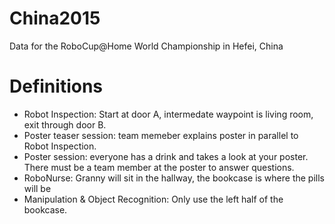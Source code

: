 # China2015
Data for the RoboCup@Home World Championship in Hefei, China

Definitions
===========

- Robot Inspection: Start at door A, intermedate waypoint is living room, exit through door B.
- Poster teaser session: team memeber explains poster in parallel to Robot Inspection.
- Poster session: everyone has a drink and takes a look at your poster. There must be a team member at the poster to answer questions. 
- RoboNurse: Granny will sit in the hallway, the bookcase is where the pills will be
- Manipulation & Object Recognition: Only use the left half of the bookcase.